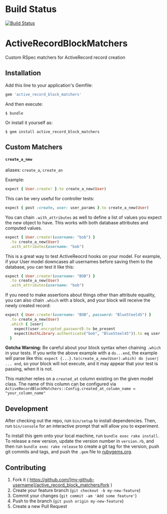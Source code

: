 # Build Status
[![Build Status](https://travis-ci.org/nwallace/active_record_block_matchers.svg)](https://travis-ci.org/nwallace/active_record_block_matchers)

# ActiveRecordBlockMatchers

Custom RSpec matchers for ActiveRecord record creation

## Installation

Add this line to your application's Gemfile:

```ruby
gem 'active_record_block_matchers'
```

And then execute:

    $ bundle

Or install it yourself as:

    $ gem install active_record_block_matchers

## Custom Matchers

#### `create_a_new`

aliases: `create_a`, `create_an`

Example:

```ruby
expect { User.create! }.to create_a_new(User)
```

This can be very useful for controller tests:

```ruby
expect { post :create, user: user_params }.to create_a_new(User)
```

You can chain `.with_attributes` as well to define a list of values you expect the new object to have.  This works with both database attributes and computed values.

```ruby
expect { User.create!(username: "bob") }
  .to create_a_new(User)
  .with_attributes(username: "bob")
```

This is a great way to test ActiveReocrd hooks on your model.  For example, if your User model downcases all usernames before saving them to the database, you can test it like this:

```ruby
expect { User.create!(username: "BOB") }
  .to create_a_new(User)
  .with_attributes(username: "bob")
```

If you need to make assertions about things other than attribute equality, you can also chain `.which` with a block, and your block will receive the newly created record:

```ruby
expect { User.create!(username: "BOB", password: "BlueSteel45") }
  .to create_a_new(User)
  .which { |user|
    expect(user.encrypted_password).to be_present
    expect(AuthLibrary.authenticate("bob", "BlueSteel45")).to eq user
  }
```

**Gotcha Warning:** Be careful about your block syntax when chaining `.which` in your tests. If you write the above example with a `do...end`, the example will parse like this: `expect {...}.to(create_a_new(User).which) do |user| ... end`, so your block will not execute, and it may appear that your test is passing, when it is not.

This matcher relies on a `created_at` column existing on the given model class.  The name of this column can be configured via `ActiveRecordBlockMatchers::Config.created_at_column_name = "your_column_name"`

## Development

After checking out the repo, run `bin/setup` to install dependencies. Then, run `bin/console` for an interactive prompt that will allow you to experiment.

To install this gem onto your local machine, run `bundle exec rake install`. To release a new version, update the version number in `version.rb`, and then run `bundle exec rake release` to create a git tag for the version, push git commits and tags, and push the `.gem` file to [rubygems.org](https://rubygems.org).

## Contributing

1. Fork it ( https://github.com/[my-github-username]/active_record_block_matchers/fork )
2. Create your feature branch (`git checkout -b my-new-feature`)
3. Commit your changes (`git commit -am 'Add some feature'`)
4. Push to the branch (`git push origin my-new-feature`)
5. Create a new Pull Request
